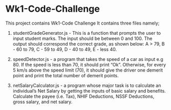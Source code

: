# Wk1-Code-Challenge
This project contains Wk1-Code Challenge
It contains three files namely;

1. studentGradeGenerator.js - This is a function that prompts the user to input student marks. The input should be between 0 and 100. The output should correspond the correct grade, as shown below: 
            A > 79, B - 60 to 79, C -  59 to 49, D - 40 to 49, E - less 40.

2. speedDetector.js - a program that takes the speed of a car as input e.g 80. If the speed is less than 70, it should print “Ok”. Otherwise, for every 5 km/s above the speed limit (70), it should give the driver one demerit point and print the total number of demerit points.

3. netSalaryCalculator.js - a program whose major task is to calculate an individual’s Net Salary by getting the inputs of basic salary and benefits. Calculate the payee (i.e. Tax), NHIF Deductions, NSSF Deductions, gross salary, and net salary. 
